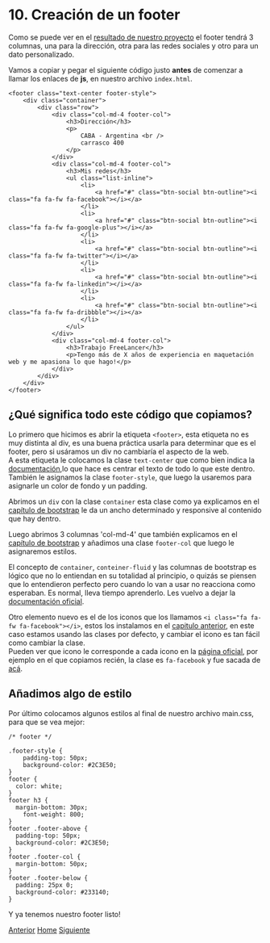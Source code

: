 # 10. Creación de un footer

Como se puede ver en el [resultado de nuestro proyecto](http://dacu.com.ar/mi_primera_pagina/) el footer tendrá 3 columnas, una para la dirección, otra para las redes sociales y otro para un dato personalizado.

Vamos a copiar y pegar el siguiente código justo **antes** de comenzar a llamar los enlaces de **js**, en nuestro archivo `index.html`.
```
<footer class="text-center footer-style">
    <div class="container">
        <div class="row">
            <div class="col-md-4 footer-col">
                <h3>Dirección</h3>
                <p>
                    CABA - Argentina <br />
                    carrasco 400
                </p>
            </div>
            <div class="col-md-4 footer-col">
                <h3>Mis redes</h3>
                <ul class="list-inline">
                    <li>
                        <a href="#" class="btn-social btn-outline"><i class="fa fa-fw fa-facebook"></i></a>
                    </li>
                    <li>
                        <a href="#" class="btn-social btn-outline"><i class="fa fa-fw fa-google-plus"></i></a>
                    </li>
                    <li>
                        <a href="#" class="btn-social btn-outline"><i class="fa fa-fw fa-twitter"></i></a>
                    </li>
                    <li>
                        <a href="#" class="btn-social btn-outline"><i class="fa fa-fw fa-linkedin"></i></a>
                    </li>
                    <li>
                        <a href="#" class="btn-social btn-outline"><i class="fa fa-fw fa-dribbble"></i></a>
                    </li>
                </ul>
            </div>
            <div class="col-md-4 footer-col">
                <h3>Trabajo FreeLancer</h3>
                <p>Tengo más de X años de experiencia en maquetación web y me apasiona lo que hago!</p>
            </div>
        </div>
    </div>
</footer>
```

## ¿Qué significa todo este código que copiamos?

Lo primero que hicimos es abrir la etiqueta `<footer>`, esta etiqueta no es muy distinta al div, es una buena práctica usarla para determinar que es el footer, pero si usáramos un div no cambiaría el aspecto de la web.<br />
A esta etiqueta le colocamos la clase `text-center` que como bien indica la [documentación](http://getbootstrap.com/css/#type-alignment),lo que hace es centrar el texto de todo lo que este dentro.
<br />
También le asignamos la clase `footer-style`, que luego la usaremos para asignarle un color de fondo y un padding.

Abrimos un `div` con la clase `container` esta clase como ya explicamos en el [capítulo de bootstrap](https://fgarciajulia.github.io/mi_primera_pagina/acerca-bootstrap) le da un ancho determinado y responsive al contenido que hay dentro.

Luego abrimos 3 columnas 'col-md-4' que también explicamos en el [capítulo de bootstrap](https://fgarciajulia.github.io/mi_primera_pagina/acerca-bootstrap) y añadimos una clase `footer-col` que luego le asignaremos estilos.

El concepto de `container`, `conteiner-fluid` y las columnas de bootstrap es lógico que no lo entiendan en su totalidad al principio, o quizás se piensen que lo entendieron perfecto pero cuando lo van a usar no reacciona como esperaban. Es normal, lleva tiempo aprenderlo. Les vuelvo a dejar la [documentación oficial](http://getbootstrap.com/css/#overview-container).

Otro elemento nuevo es el de los iconos que los llamamos `<i class="fa fa-fw fa-facebook"></i>`, estos los instalamos en el [capitulo anterior](https://fgarciajulia.github.io/mi_primera_pagina/fontawesome), en este caso estamos usando las clases por defecto, y cambiar el icono es tan fácil como cambiar la clase.<br />
Pueden ver que icono le corresponde a cada icono en la [página oficial](http://fontawesome.io/icons/), por ejemplo en el que copiamos recién, la clase es `fa-facebook` y fue sacada de [acá](http://fontawesome.io/icon/facebook/).

## Añadimos algo de estilo

Por último colocamos algunos estilos al final de nuestro archivo main.css, para que se vea mejor:

```
/* footer */

.footer-style {
    padding-top: 50px;
    background-color: #2C3E50;
}
footer {
  color: white;
}
footer h3 {
  margin-bottom: 30px;
    font-weight: 800;
}
footer .footer-above {
  padding-top: 50px;
  background-color: #2C3E50;
}
footer .footer-col {
  margin-bottom: 50px;
}
footer .footer-below {
  padding: 25px 0;
  background-color: #233140;
}
```
Y ya tenemos nuestro footer listo!

<div class="Grid">
    <a href="https://fgarciajulia.github.io/mi_primera_pagina/fontawesome" class="my-btn anterior">Anterior</a>
    <a href="https://fgarciajulia.github.io/mi_primera_pagina" class="my-btn home">Home</a>
    <a href="https://fgarciajulia.github.io/mi_primera_pagina" class="my-btn siguiente">Siguiente</a>
</div>